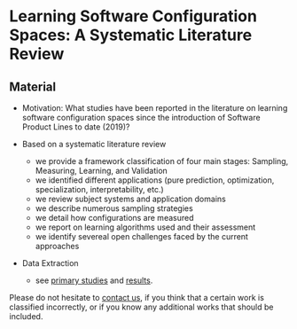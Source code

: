# Learning Software Configuration Spaces: A Systematic Literature Review

## Material 

* Motivation: What studies have been reported in the literature on learning software configuration spaces since the introduction of Software Product Lines to date (2019)? 
 * Based on a systematic literature review
   * we provide a framework classification of four main stages: Sampling, Measuring, Learning, and Validation
   * we identified different applications (pure prediction, optimization, specialization, interpretability, etc.)
   * we review subject systems and application domains 
   * we describe numerous sampling strategies 
   * we detail how configurations are measured 
   * we report on learning algorithms used and their assessment 
   * we identify severeal open challenges faced by the current approaches

* Data Extraction
  * see [primary studies](https://github.com/VaryVary/ML-configurable-SLR/edit/master/primary-studies.xls) and [results](https://github.com/VaryVary/ML-configurable-SLR/edit/master/results.xls).
  
Please do not hesitate to [contact us](mailto:juliana.alves-pereira@irisa.fr?subject=[GitHub:SLR]%20Source%20Han%20Sans), if you think that a certain work is classified incorrectly, or if you know any additional works that should be included.
